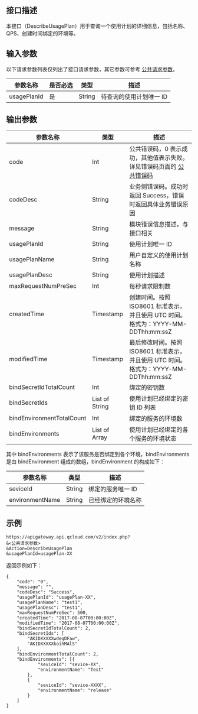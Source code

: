 ## 接口描述

本接口（DescribeUsagePlan）用于查询一个使用计划的详细信息，包括名称、QPS、创建时间绑定的环境等。


## 输入参数

以下请求参数列表仅列出了接口请求参数，其它参数可参考 [公共请求参数](https://intl.cloud.tencent.com/document/product/628/18814)。

| 参数名称        | 是否必选 | 类型     | 描述            |
| ----------- | ---- | ------ | ------------- |
| usagePlanId | 是    | String | 待查询的使用计划唯一 ID |

## 输出参数

| 参数名称                  | 类型           | 描述                                                         |
| ------------------------- | -------------- | ------------------------------------------------------------ |
| code                      | Int            | 公共错误码，0 表示成功，其他值表示失败。详见错误码页面的 [公共错误码](https://intl.cloud.tencent.com/document/product/628/18822) |
| codeDesc                  | String         | 业务侧错误码。成功时返回 Success，错误时返回具体业务错误原因 |
| message                   | String         | 模块错误信息描述，与接口相关                                 |
| usagePlanId               | String         | 使用计划唯一 ID                                              |
| usagePlanName             | String         | 用户自定义的使用计划名称                                     |
| usagePlanDesc             | String         | 使用计划描述                                                 |
| maxRequestNumPreSec       | Int            | 每秒请求限制数                                               |
| createdTime               | Timestamp      | 创建时间。按照 ISO8601 标准表示，并且使用 UTC 时间。格式为：YYYY-MM-DDThh:mm:ssZ |
| modifiedTime              | Timestamp      | 最后修改时间。按照 ISO8601 标准表示，并且使用 UTC 时间。格式为：YYYY-MM-DDThh:mm:ssZ |
| bindSecretIdTotalCount    | Int            | 绑定的密钥数                                                 |
| bindSecretIds             | List of String | 使用计划已经绑定的密钥 ID 列表                               |
| bindEnvironmentTotalCount | Int            | 绑定的服务的环境数                                           |
| bindEnvironments          | List of Array  | 使用计划已经绑定的各个服务的环境状态                         |

其中 bindEnvironments 表示了该服务是否绑定到各个环境，bindEnvironments 是由 bindEnvironment 组成的数组，bindEnvironment 的构成如下：

| 参数名称            | 类型     | 描述        |
| --------------- | ------ | --------- |
| seviceId        | String | 绑定的服务唯一 ID |
| environmentName | String | 已经绑定的环境名称 |


## 示例 

```
https://apigateway.api.qcloud.com/v2/index.php?
&<公共请求参数>
&Action=DescribeUsagePlan
&usagePlanId=usagePlan-XX
```

返回示例如下：

```
{
	"code": "0",
	"message": "",
	"codeDesc": "Success",
	"usagePlanId": "usagePlan-XX",
	"usagePlanName": "test1",
	"usagePlanDesc": "test1",
	"maxRequestNumPreSec": 500,
	"createdTime": "2017-08-07T00:00:00Z",
	"modifiedTime": "2017-08-07T00:00:00Z",
	"bindSecretIdTotalCount": 2,
	"bindSecretIds": [
		"AKIDXXXXXwdeqDFaw",
		"AKIDXXXXXkoihMAlS"
	],
	"bindEnvironmentTotalCount": 2,
	"bindEnvironments": [{
			"seviceId": "sevice-XX",
			"environmentName": "Test"
		},
		{
			"seviceId": "sevice-XXXX",
			"environmentName": "release"
		}
	]
}
```




